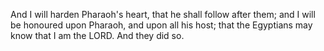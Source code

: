 And I will harden Pharaoh's heart, that he shall follow after them; and I will be honoured upon Pharaoh, and upon all his host; that the Egyptians may know that I am the LORD. And they did so.
